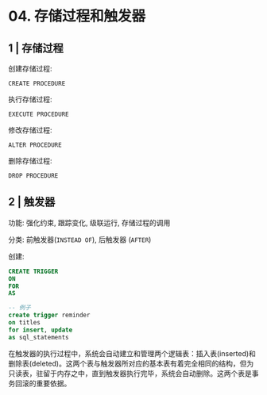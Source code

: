 # 04. 存储过程和触发器

## 1 | 存储过程

创建存储过程:

`CREATE PROCEDURE`

执行存储过程:

`EXECUTE PROCEDURE`

修改存储过程:

`ALTER PROCEDURE`

删除存储过程:

`DROP PROCEDURE`

## 2 | 触发器

功能: 强化约束, 跟踪变化, 级联运行, 存储过程的调用

分类: 前触发器(`INSTEAD OF`), 后触发器 (`AFTER`)

创建:

```sql
CREATE TRIGGER 
ON
FOR
AS

-- 例子
create trigger reminder
on titles
for insert, update
as sql_statements
```

在触发器的执行过程中，系统会自动建立和管理两个逻辑表：插入表(inserted)和删除表(deleted)。这两个表与触发器所对应的基本表有着完全相同的结构，但为只读表，驻留于内存之中，直到触发器执行完毕，系统会自动删除。这两个表是事务回滚的重要依据。